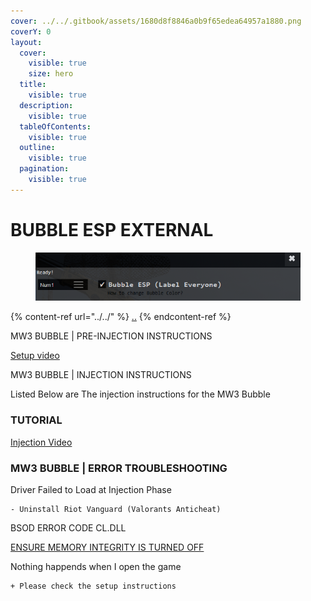 ```yaml
---
cover: ../../.gitbook/assets/1680d8f8846a0b9f65edea64957a1880.png
coverY: 0
layout:
  cover:
    visible: true
    size: hero
  title:
    visible: true
  description:
    visible: true
  tableOfContents:
    visible: true
  outline:
    visible: true
  pagination:
    visible: true
---
```


# BUBBLE ESP EXTERNAL

<figure><img src="../../.gitbook/assets/bubbleunbranded.png" alt=""><figcaption></figcaption></figure>

{% content-ref url="../../" %}
[..](../../)
{% endcontent-ref %}

MW3 BUBBLE | PRE-INJECTION INSTRUCTIONS

[Setup video](https://www.youtube.com/watch?v=iKSBTBJ7JMU)

MW3 BUBBLE | INJECTION INSTRUCTIONS

Listed Below are The injection instructions for the MW3 Bubble

### TUTORIAL

[Injection Video](https://www.youtube.com/watch?v=Yxt538MPbis)

### MW3 BUBBLE | ERROR TROUBLESHOOTING

Driver Failed to Load at Injection Phase

```
- Uninstall Riot Vanguard (Valorants Anticheat)
```

BSOD ERROR CODE CL.DLL

[ENSURE MEMORY INTEGRITY IS TURNED OFF](https://i.imgur.com/1Z1Q7EL.png)&#x20;

Nothing happends when I open the game

```
+ Please check the setup instructions
```

